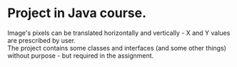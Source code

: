 # Project in Java course.   
Image's pixels can be translated horizontally and vertically - X and Y values are prescribed by user.  
The project contains some classes and interfaces (and some other things) without purpose - but required in the assignment.

